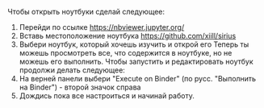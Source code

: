 Чтобы открыть ноутбуки сделай следующее:
1. Перейди по ссылке https://nbviewer.jupyter.org/
2. Вставь местоположение ноутбука https://github.com/xiill/sirius
3. Выбери ноутбук, который хочешь изучить и открой его
 Теперь ты можешь просмотреть все, что содержится в ноутбуке, но не можешь его выполнить. 
 Чтобы запустить и редактировать ноутбук продолжи делать следующее:
4. На верней панели выбери "Execute on Binder" (по русс. "Выполнить на Binder") - второй значок справа
5. Дождись пока все настроиться и начинай работу.
